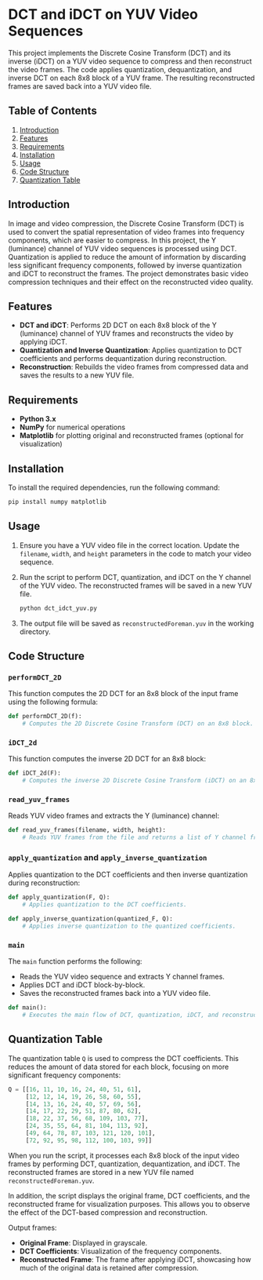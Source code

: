 # DCT and iDCT on YUV Video Sequences

This project implements the Discrete Cosine Transform (DCT) and its inverse (iDCT) on a YUV video sequence to compress and then reconstruct the video frames. The code applies quantization, dequantization, and inverse DCT on each 8x8 block of a YUV frame. The resulting reconstructed frames are saved back into a YUV video file.

## Table of Contents

1. [Introduction](#introduction)
2. [Features](#features)
3. [Requirements](#requirements)
4. [Installation](#installation)
5. [Usage](#usage)
6. [Code Structure](#code-structure)
7. [Quantization Table](#quantization-table)


## Introduction

In image and video compression, the Discrete Cosine Transform (DCT) is used to convert the spatial representation of video frames into frequency components, which are easier to compress. In this project, the Y (luminance) channel of YUV video sequences is processed using DCT. Quantization is applied to reduce the amount of information by discarding less significant frequency components, followed by inverse quantization and iDCT to reconstruct the frames. The project demonstrates basic video compression techniques and their effect on the reconstructed video quality.

## Features

- **DCT and iDCT**: Performs 2D DCT on each 8x8 block of the Y (luminance) channel of YUV frames and reconstructs the video by applying iDCT.
- **Quantization and Inverse Quantization**: Applies quantization to DCT coefficients and performs dequantization during reconstruction.
- **Reconstruction**: Rebuilds the video frames from compressed data and saves the results to a new YUV file.

## Requirements

- **Python 3.x**
- **NumPy** for numerical operations
- **Matplotlib** for plotting original and reconstructed frames (optional for visualization)

## Installation

To install the required dependencies, run the following command:

```bash
pip install numpy matplotlib
```

## Usage

1. Ensure you have a YUV video file in the correct location. Update the `filename`, `width`, and `height` parameters in the code to match your video sequence.

2. Run the script to perform DCT, quantization, and iDCT on the Y channel of the YUV video. The reconstructed frames will be saved in a new YUV file.

   ```bash
   python dct_idct_yuv.py
   ```

3. The output file will be saved as `reconstructedForeman.yuv` in the working directory.

## Code Structure

### `performDCT_2D`

This function computes the 2D DCT for an 8x8 block of the input frame using the following formula:

```python
def performDCT_2D(f):
    # Computes the 2D Discrete Cosine Transform (DCT) on an 8x8 block.
```

### `iDCT_2d`

This function computes the inverse 2D DCT for an 8x8 block:

```python
def iDCT_2d(F):
    # Computes the inverse 2D Discrete Cosine Transform (iDCT) on an 8x8 block.
```

### `read_yuv_frames`

Reads YUV video frames and extracts the Y (luminance) channel:

```python
def read_yuv_frames(filename, width, height):
    # Reads YUV frames from the file and returns a list of Y channel frames.
```

### `apply_quantization` and `apply_inverse_quantization`

Applies quantization to the DCT coefficients and then inverse quantization during reconstruction:

```python
def apply_quantization(F, Q):
    # Applies quantization to the DCT coefficients.

def apply_inverse_quantization(quantized_F, Q):
    # Applies inverse quantization to the quantized coefficients.
```

### `main`

The `main` function performs the following:
- Reads the YUV video sequence and extracts Y channel frames.
- Applies DCT and iDCT block-by-block.
- Saves the reconstructed frames back into a YUV video file.

```python
def main():
    # Executes the main flow of DCT, quantization, iDCT, and reconstruction.
```

## Quantization Table

The quantization table `Q` is used to compress the DCT coefficients. This reduces the amount of data stored for each block, focusing on more significant frequency components:

```python
Q = [[16, 11, 10, 16, 24, 40, 51, 61],
     [12, 12, 14, 19, 26, 58, 60, 55],
     [14, 13, 16, 24, 40, 57, 69, 56],
     [14, 17, 22, 29, 51, 87, 80, 62],
     [18, 22, 37, 56, 68, 109, 103, 77],
     [24, 35, 55, 64, 81, 104, 113, 92],
     [49, 64, 78, 87, 103, 121, 120, 101],
     [72, 92, 95, 98, 112, 100, 103, 99]]
```


When you run the script, it processes each 8x8 block of the input video frames by performing DCT, quantization, dequantization, and iDCT. The reconstructed frames are stored in a new YUV file named `reconstructedForeman.yuv`.

In addition, the script displays the original frame, DCT coefficients, and the reconstructed frame for visualization purposes. This allows you to observe the effect of the DCT-based compression and reconstruction.

Output frames:
- **Original Frame**: Displayed in grayscale.
- **DCT Coefficients**: Visualization of the frequency components.
- **Reconstructed Frame**: The frame after applying iDCT, showcasing how much of the original data is retained after compression.

